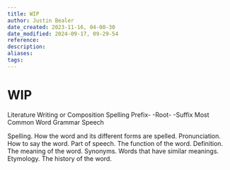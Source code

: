 ```yaml
---
title: WIP
author: Justin Bealer
date_created: 2023-11-16, 04-00-30
date_modified: 2024-09-17, 09-29-54
reference: 
description: 
aliases: 
tags: 
---
```

# WIP

Literature
  Writing or Composition
      Spelling
          Prefix-
          -Root-
          -Suffix
          Most Common Word
  Grammar
  Speech
  
  
  
  
Spelling. How the word and its different forms are spelled.
Pronunciation. How to say the word.
Part of speech. The function of the word.
Definition. The meaning of the word.
Synonyms. Words that have similar meanings.
Etymology. The history of the word.
